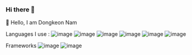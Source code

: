 ### Hi there 👋

<!--
**DongDevelops/DongDevelops** is a ✨ _special_ ✨ repository because its `README.md` (this file) appears on your GitHub profile.

Here are some ideas to get you started:

- 🔭 I’m currently working on ...
- 🌱 I’m currently learning ...
- 👯 I’m looking to collaborate on ...
- 🤔 I’m looking for help with ...
- 💬 Ask me about ...
- 📫 How to reach me: ...
- 😄 Pronouns: ...
- ⚡ Fun fact: ...
-->

👋 Hello, I am Dongkeon Nam


Languages I use :
![image](https://user-images.githubusercontent.com/119066606/232663027-cd9f938c-de02-46b7-af29-cb17509d982d.png)
![image](https://user-images.githubusercontent.com/119066606/232664047-cbfcd935-d343-4ff3-9654-c4ebca7017a2.png)
![image](https://user-images.githubusercontent.com/119066606/232664070-da4cc2ea-f58d-4765-aab5-820f6399484f.png)
![image](https://user-images.githubusercontent.com/119066606/232664081-15ba1a86-a77d-40cc-b8d4-0bb07bee7c7e.png)
![image](https://user-images.githubusercontent.com/119066606/232664092-a374978b-22cf-49bf-9250-66cba68bb80e.png)
![image](https://user-images.githubusercontent.com/119066606/232664108-de8cd115-7d9d-43a8-870f-5afcfe526788.png)

Frameworks
![image](https://user-images.githubusercontent.com/119066606/232664137-e9b8273b-8624-490a-afa7-c84fa7f123eb.png)
![image](https://user-images.githubusercontent.com/119066606/232664148-fe7c1e4c-f9da-4f79-9a3b-ff428a461651.png)

